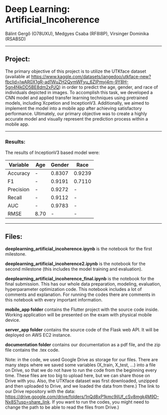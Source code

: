 # Deep Learning: Artificial_Incoherence

Bálint Gergő (O78UXU), Medgyes Csaba (RF8I8P), Virsinger Dominika (RSABSD)

---
 
 ## Project:
The primary objective of this project is to utilize the UTKface dataset (available at https://www.kaggle.com/datasets/jangedoo/utkface-new?fbclid=IwAR0X1gR-ad1WuZH2QymWFyu_6ZIPmyj4m-9Y8H-5gn4f4kDD5BE8dm2xPJQ) in order to predict the age, gender, and race of individuals depicted in images. To accomplish this task, we developed a CNN model and applied transfer learning techniques using pretrained models, including Xcpetion and InceptionV3. Additionally, we aimed to implement the model into a mobile app after achieving satisfactory performance. Ultimately, our primary objective was to create a highly accurate model and visually represent the prediction process within a mobile app.

---

### Results: 
The results of InceptionV3 based model were:

| Variable	| Age	| Gender	| Race |
| --- |	--- | --- |	--- |
| Accuracy	| -	| 0.8307 |	0.9239 |
| F1	| - |	0.9191	| 0.7110 |
| Precision	| - |	0.9272	| - |
| Recall	| - |	0.9112 |	- |
| AUC	| - |	0.9783 |	- |
| RMSE	| 8.70	| -	 | - |

---
  
 ## Files:
**deeplearning_artificial_incoherence.ipynb** is the notebook for the first milestone.

**deeplearning_artificial_incoherence2.ipynb** is the notebook for the second milestone (this includes the model training and evaluation).

**deeplearning_artificial_incoherence_final.ipynb** is the notebook for the final submission. This has our whole data preparation, modeling, evaluation, hyperparameter optimization code. This notebook includes a lot of comments and explanation. For running the codes there are comments in this notebook with every important information.

**mobile_app folder** contains the Flutter project with the source code inside. Working application will be presented on the exam with physical mobile device.

**server_app folder** contains the source code of the Flask web API. It will be deployed on AWS EC2 instance.

**documentation folder** contains our documentation as a pdf file, and the zip file contains the .tex code.
  
Note: in the code, we used Google Drive as storage for our files. There are many steps where we saved some variables (X_train, X_test, ...) into a file on Drive, so that we do not have to run the code from the beginning every time. These files are too big to upload here, but we can share those on Drive      with you. Also, the UTKface dataset was first downloaded, unzipped and then uploaded to Drive, and we loaded the data from there.) The link to our Drive repository with the data: https://drive.google.com/drive/folders/1nQd8xP1kmc9ilUf_cSv8mgk4M9D-Nx8S?usp=share_link. If you want to run the codes, you might need to change the path to be able to read the files from Drive.)
